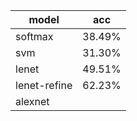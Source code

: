 |model|acc|
|-----|---|
|softmax|38.49%|
|svm|31.30%|
|lenet|49.51%|
|lenet-refine|62.23%|
|alexnet||